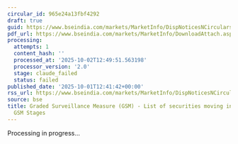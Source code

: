 ```yaml
---
circular_id: 965e24a13fbf4292
draft: true
guid: https://www.bseindia.com/markets/MarketInfo/DispNoticesNCirculars.aspx?Noticeid={575C51F4-AEA0-4660-A914-D7E915080659}&noticeno=20251001-45&dt=10/01/2025&icount=45&totcount=83&flag=0
pdf_url: https://www.bseindia.com/markets/MarketInfo/DownloadAttach.aspx?id=20251001-45&attachedId=2ae3bb77-cb2c-4fce-90bc-0a2c29c58bb4
processing:
  attempts: 1
  content_hash: ''
  processed_at: '2025-10-02T12:49:51.563198'
  processor_version: '2.0'
  stage: claude_failed
  status: failed
published_date: '2025-10-01T12:41:42+00:00'
rss_url: https://www.bseindia.com/markets/MarketInfo/DispNoticesNCirculars.aspx?Noticeid={575C51F4-AEA0-4660-A914-D7E915080659}&noticeno=20251001-45&dt=10/01/2025&icount=45&totcount=83&flag=0
source: bse
title: Graded Surveillance Measure (GSM) - List of securities moving into their respective
  GSM Stages
---
```


Processing in progress...